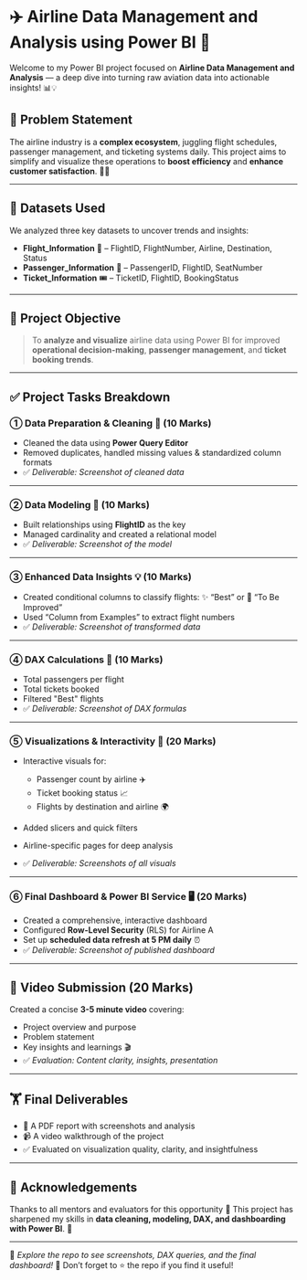 # ✈️ Airline Data Management and Analysis using Power BI 🚀

Welcome to my Power BI project focused on **Airline Data Management and Analysis** — a deep dive into turning raw aviation data into actionable insights! 📊💡

## 🧹 Problem Statement

The airline industry is a **complex ecosystem**, juggling flight schedules, passenger management, and ticketing systems daily. This project aims to simplify and visualize these operations to **boost efficiency** and **enhance customer satisfaction**. 👥🛬

---

## 📂 Datasets Used

We analyzed three key datasets to uncover trends and insights:

* **Flight\_Information** 🛫 – FlightID, FlightNumber, Airline, Destination, Status
* **Passenger\_Information** 🧳 – PassengerID, FlightID, SeatNumber
* **Ticket\_Information** 🎟️ – TicketID, FlightID, BookingStatus

---

## 🎯 Project Objective

> To **analyze and visualize** airline data using Power BI for improved **operational decision-making**, **passenger management**, and **ticket booking trends**.

---

## ✅ Project Tasks Breakdown

### ① Data Preparation & Cleaning 🧼 (10 Marks)

* Cleaned the data using **Power Query Editor**
* Removed duplicates, handled missing values & standardized column formats
* ✅ *Deliverable: Screenshot of cleaned data*

---

### ② Data Modeling 🔗 (10 Marks)

* Built relationships using **FlightID** as the key
* Managed cardinality and created a relational model
* ✅ *Deliverable: Screenshot of the model*

---

### ③ Enhanced Data Insights 💡 (10 Marks)

* Created conditional columns to classify flights: ✨ “Best” or 🔧 “To Be Improved”
* Used “Column from Examples” to extract flight numbers
* ✅ *Deliverable: Screenshot of transformed data*

---

### ④ DAX Calculations 🧠 (10 Marks)

* Total passengers per flight
* Total tickets booked
* Filtered "Best" flights
* ✅ *Deliverable: Screenshot of DAX formulas*

---

### ⑤ Visualizations & Interactivity 🎨 (20 Marks)

* Interactive visuals for:

  * Passenger count by airline ✈️
  * Ticket booking status 📈
  * Flights by destination and airline 🌍
* Added slicers and quick filters
* Airline-specific pages for deep analysis
* ✅ *Deliverable: Screenshots of all visuals*

---

### ⑥ Final Dashboard & Power BI Service 🖥️ (20 Marks)

* Created a comprehensive, interactive dashboard
* Configured **Row-Level Security** (RLS) for Airline A
* Set up **scheduled data refresh at 5 PM daily** ⏰
* ✅ *Deliverable: Screenshot of published dashboard*

---

## 🎥 Video Submission (20 Marks)

Created a concise **3-5 minute video** covering:

* Project overview and purpose
* Problem statement
* Key insights and learnings 🎬
* ✅ *Evaluation: Content clarity, insights, presentation*

---

## 🏋️ Final Deliverables

* 📄 A PDF report with screenshots and analysis
* 📹 A video walkthrough of the project
* ✅ Evaluated on visualization quality, clarity, and insightfulness

---

## 🙏 Acknowledgements

Thanks to all mentors and evaluators for this opportunity 🙌
This project has sharpened my skills in **data cleaning, modeling, DAX, and dashboarding with Power BI**. 💪

---

📌 *Explore the repo to see screenshots, DAX queries, and the final dashboard!*
🌟 Don’t forget to ⭐ the repo if you find it useful!

